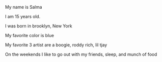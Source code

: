 My name is Salma

I am 15 years old.

I was born in brooklyn, New York

My favorite color is blue

My favorite 3 artist are a boogie, roddy rich, lil tjay

On the weekends I like to go out with my friends, sleep, and munch of food

